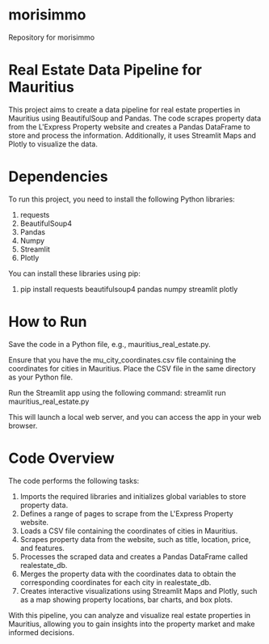 # morisimmo
Repository for morisimmo

# Real Estate Data Pipeline for Mauritius

This project aims to create a data pipeline for real estate properties in Mauritius using BeautifulSoup and Pandas. The code scrapes property data from the L'Express Property website and creates a Pandas DataFrame to store and process the information. Additionally, it uses Streamlit Maps and Plotly to visualize the data.

# Dependencies

To run this project, you need to install the following Python libraries:
1.  requests
2.  BeautifulSoup4
3.  Pandas
4.  Numpy
5.  Streamlit
6.  Plotly

You can install these libraries using pip:
1.  pip install requests beautifulsoup4 pandas numpy streamlit plotly

# How to Run

Save the code in a Python file, e.g., mauritius_real_estate.py.

Ensure that you have the mu_city_coordinates.csv file containing the coordinates for cities in Mauritius. Place the CSV file in the same directory as your Python file.

Run the Streamlit app using the following command:
streamlit run mauritius_real_estate.py

This will launch a local web server, and you can access the app in your web browser.

# Code Overview

The code performs the following tasks:

1.  Imports the required libraries and initializes global variables to store property data.
2.  Defines a range of pages to scrape from the L'Express Property website.
3.  Loads a CSV file containing the coordinates of cities in Mauritius.
4.  Scrapes property data from the website, such as title, location, price, and features.
5.  Processes the scraped data and creates a Pandas DataFrame called realestate_db.
6.  Merges the property data with the coordinates data to obtain the corresponding coordinates for each city in realestate_db.
7.  Creates interactive visualizations using Streamlit Maps and Plotly, such as a map showing property locations, bar charts, and box plots.

With this pipeline, you can analyze and visualize real estate properties in Mauritius, allowing you to gain insights into the property market and make informed decisions.



